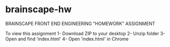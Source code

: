 # brainscape-hw
BRAINSCAPE FRONT END ENGINEERING “HOMEWORK” ASSIGNMENT

To view this assignment
1- Download ZIP to your desktop
2- Unzip folder
3- Open and find 'index.html'
4- Open 'index.html' in Chrome
